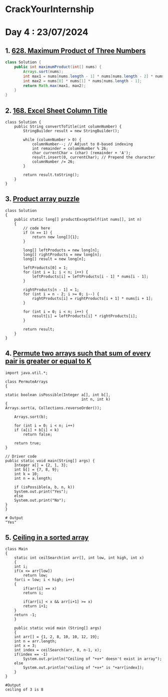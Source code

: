 # CrackYourInternship

# Day 4 : 23/07/2024

## 1. [628. Maximum Product of Three Numbers](https://leetcode.com/problems/maximum-product-of-three-numbers/description/)
```JAVA
class Solution {
    public int maximumProduct(int[] nums) {
        Arrays.sort(nums);
        int max1 = nums[nums.length - 1] * nums[nums.length - 2] * nums[nums.length - 3];
        int max2 = nums[0] * nums[1] * nums[nums.length - 1];
        return Math.max(max1, max2);
    }
}

```
## 2. [168. Excel Sheet Column Title](https://leetcode.com/problems/excel-sheet-column-title/description/)
```
class Solution {
    public String convertToTitle(int columnNumber) {
        StringBuilder result = new StringBuilder();
        
        while (columnNumber > 0) {
            columnNumber--; // Adjust to 0-based indexing
            int remainder = columnNumber % 26;
            char currentChar = (char) (remainder + 'A');
            result.insert(0, currentChar); // Prepend the character
            columnNumber /= 26;
        }
        
        return result.toString();
    }
}

```
## 3. [Product array puzzle](https://www.geeksforgeeks.org/problems/product-array-puzzle4525/1)
```
class Solution 
{ 
	public static long[] productExceptSelf(int nums[], int n) 
	{ 
        // code here
        if (n == 1) {
            return new long[]{1};  
        }
        
        long[] leftProducts = new long[n];
        long[] rightProducts = new long[n];
        long[] result = new long[n];
        
        leftProducts[0] = 1;
        for (int i = 1; i < n; i++) {
            leftProducts[i] = leftProducts[i - 1] * nums[i - 1];
        }
        
        rightProducts[n - 1] = 1;
        for (int i = n - 2; i >= 0; i--) {
            rightProducts[i] = rightProducts[i + 1] * nums[i + 1];
        }
        
        for (int i = 0; i < n; i++) {
            result[i] = leftProducts[i] * rightProducts[i];
        }
        
        return result;
	} 
} 

```
## 4. [Permute two arrays such that sum of every pair is greater or equal to K](https://www.geeksforgeeks.org/permute-two-arrays-sum-every-pair-greater-equal-k/)
```
import java.util.*;

class PermuteArrays 
{

static boolean isPossible(Integer a[], int b[],
                                  int n, int k) 
{
Arrays.sort(a, Collections.reverseOrder());

    Arrays.sort(b);

    for (int i = 0; i < n; i++)
    if (a[i] + b[i] < k)
        return false;

    return true;
}

// Driver code
public static void main(String[] args) {
    Integer a[] = {2, 1, 3};
    int b[] = {7, 8, 9};
    int k = 10;
    int n = a.length;

    if (isPossible(a, b, n, k))
    System.out.print("Yes");
    else
    System.out.print("No");
}
}

# Output
"Yes"
```
## 5. [Ceiling in a sorted array](https://www.geeksforgeeks.org/ceiling-in-a-sorted-array/)
```
class Main
{
	static int ceilSearch(int arr[], int low, int high, int x)
	{
	int i; 
	if(x <= arr[low])
		return low; 
	for(i = low; i < high; i++)
	{
		if(arr[i] == x)
		return i;

		if(arr[i] < x && arr[i+1] >= x)
		return i+1;
	}		 
	return -1;
	}

	public static void main (String[] args)
	{
	int arr[] = {1, 2, 8, 10, 10, 12, 19};
	int n = arr.length;
	int x = 3;
	int index = ceilSearch(arr, 0, n-1, x);
	if(index == -1)
		System.out.println("Ceiling of "+x+" doesn't exist in array");
	else
		System.out.println("ceiling of "+x+" is "+arr[index]);
	} 
}

#Output
ceiling of 3 is 8
```

